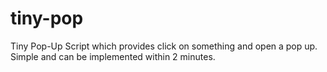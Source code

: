 tiny-pop
========

Tiny Pop-Up Script which provides click on something and open a pop up. Simple and can be implemented within 2 minutes.
